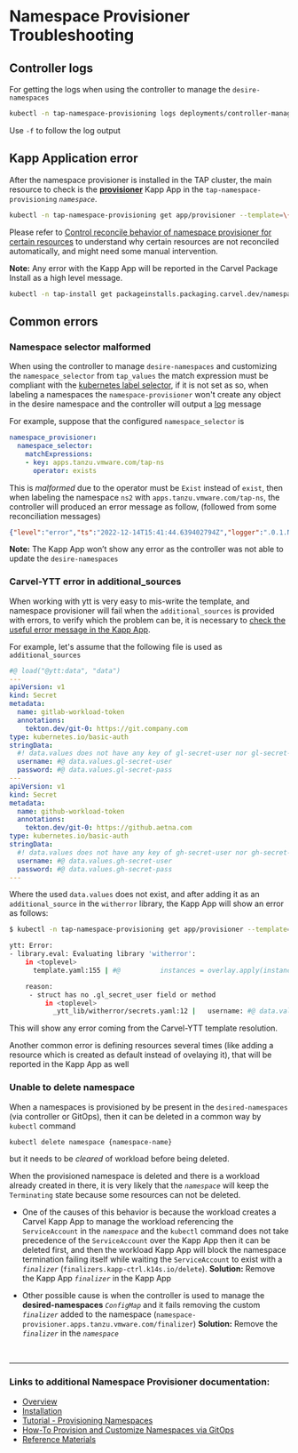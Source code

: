 # Namespace Provisioner Troubleshooting

## <a id="controller-logs"></a>Controller logs

For getting the logs when using the controller to manage the `desire-namespaces`

```bash
kubectl -n tap-namespace-provisioning logs deployments/controller-manager
```

Use `-f` to follow the log output

## <a id="carvel-kapp-application-error"></a>Kapp Application error

After the namespace provisioner is installed in the TAP cluster, the main resource to check is the **[provisioner](about.hbs.md#nsp-component-carvel-app)** Kapp App in the `tap-namespace-provisioning` *`namespace`*.

```bash
kubectl -n tap-namespace-provisioning get app/provisioner --template=\{{.status.usefulErrorMessage}}
```

Please refer to [Control reconcile behavior of namespace provisioner for certain resources](how-tos.hbs.md#control-reconcile-behavior) to understand why certain resources are not reconciled automatically, and might need some manual intervention.

**Note:** Any error with the Kapp App will be reported in the Carvel Package Install as a high level message.

```bash
kubectl -n tap-install get packageinstalls.packaging.carvel.dev/namespace-provisioner --template=\{{.status.usefulErrorMessage}}
```

## <a id="common-errors"></a>Common errors

### <a id="namespace-selector-malformed"></a>Namespace selector malformed

When using the controller to manage `desire-namespaces` and customizing the `namespace_selector` from `tap_values` the match expression must be compliant with the [kubernetes label selector](https://kubernetes.io/docs/concepts/overview/working-with-objects/labels/#label-selectors), if it is not set as so, when labeling a namespaces the `namespace-provisioner` won't create any object in the desire namespace and the controller will output a [log](#controller-logs) message

For example, suppose that the configured `namespace_selector` is

```yaml
namespace_provisioner:
  namespace_selector:
    matchExpressions:
    - key: apps.tanzu.vmware.com/tap-ns
      operator: exists
```

This is *malformed* due to the operator must be `Exist` instead of `exist`, then when labeling the namespace `ns2` with `apps.tanzu.vmware.com/tap-ns`, the controller will produced an error message as follow, (followed from some reconciliation messages)

```json
{"level":"error","ts":"2022-12-14T15:41:44.639402794Z","logger":".0.1.NamespaceSelectorReconciler","msg":"unable to sync","controller":"namespace","controllerGroup":"","controllerKind":"Namespace","Namespace":{"name":"ns2"},"namespace":"","name":"ns2","reconcileID":"26395d34-418b-446d-9b5e-a4a73cc657ed","resourceType":"/v1, Kind=Namespace","error":"\"exists\" is not a valid pod selector operator","stacktrace":"..."}
```

**Note:** The Kapp App won’t show any error as the controller was not able to update the `desire-namespaces`

### <a id="carvel-ytt-error-additional-sources"></a>Carvel-YTT error in additional_sources

When working with ytt is very easy to mis-write the template, and namespace provisioner will fail when the `additional_sources` is provided with errors, to verify which the problem can be, it is necessary to [check the useful error message in the Kapp App](#carvel-kapp-application-error).

For example, let's assume that the following file is used as `additional_sources`

```yaml
#@ load("@ytt:data", "data")
---
apiVersion: v1
kind: Secret
metadata:
  name: gitlab-workload-token
  annotations:
    tekton.dev/git-0: https://git.company.com
type: kubernetes.io/basic-auth
stringData:
  #! data.values does not have any key of gl-secret-user nor gl-secret-pass
  username: #@ data.values.gl-secret-user
  password: #@ data.values.gl-secret-pass
---
apiVersion: v1
kind: Secret
metadata:
  name: github-workload-token
  annotations:
    tekton.dev/git-0: https://github.aetna.com
type: kubernetes.io/basic-auth
stringData:
  #! data.values does not have any key of gh-secret-user nor gh-secret-pass
  username: #@ data.values.gh-secret-user
  password: #@ data.values.gh-secret-pass
---
```

Where the used `data.values` does not exist, and after adding it as an `additional_source` in the `witherror` library, the Kapp App will show an error as follows:

```bash
$ kubectl -n tap-namespace-provisioning get app/provisioner --template=\{{.status.usefulErrorMessage}}

ytt: Error:
- library.eval: Evaluating library 'witherror':
    in <toplevel>
      template.yaml:155 | #@          instances = overlay.apply(instance.eval(), customize())

    reason:
     - struct has no .gl_secret_user field or method
         in <toplevel>
           _ytt_lib/witherror/secrets.yaml:12 |   username: #@ data.values.gl_secret_user
```

This will show any error coming from the Carvel-YTT template resolution.

Another common error is defining resources several times (like adding a resource which is created as default instead of ovelaying it), that will be reported in the Kapp App as well

### <a id="unable-to-delete-namespace"></a>Unable to delete namespace

When a namespaces is provisioned by be present in the `desired-namespaces` (via controller or GitOps), then it can be deleted in a common way by `kubectl` command

```bash
kubectl delete namespace {namespace-name}
```

but it needs to be *cleared* of workload before being deleted.

When the provisioned namespace is deleted and there is a workload already created in there, it is very likely that the *`namespace`* will keep the `Terminating` state because some resources can not be deleted.

- One of the causes of this behavior is because the workload creates a Carvel Kapp App to manage the workload referencing the `ServiceAccount` in the *`namespace`* and the `kubectl` command does not take precedence of the `ServiceAccount` over the Kapp App then it can be deleted first, and then the workload Kapp App will block the namespace termination failing itself while waiting the `ServiceAccount` to exist with a *`finalizer`* (`finalizers.kapp-ctrl.k14s.io/delete`).
**Solution:** Remove the Kapp App *`finalizer`* in the Kapp App

- Other possible cause is when the controller is used to manage the **desired-namespaces** *`ConfigMap`* and it fails removing the custom *`finalizer`* added to the namespace (`namespace-provisioner.apps.tanzu.vmware.com/finalizer`)
**Solution:** Remove the *`finalizer`* in the *`namespace`*

</br>

---

### Links to additional Namespace Provisioner documentation:

- [Overview](about.hbs.md)
- [Installation](install.hbs.md)
- [Tutorial - Provisioning Namespaces](tutorials.hbs.md)
- [How-To Provision and Customize Namespaces via GitOps](how-tos.hbs.md)
- [Reference Materials](reference.hbs.md)